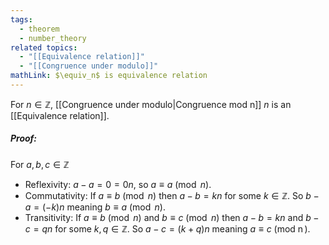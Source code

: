 ```yaml
---
tags:
  - theorem
  - number_theory
related topics:
  - "[[Equivalence relation]]"
  - "[[Congruence under modulo]]"
mathLink: $\equiv_n$ is equivalence relation
---
```

For $n\in\mathbb{Z}$, [[Congruence under modulo|Congruence mod n]] $n$ is an [[Equivalence relation]].
##### Proof:
For $a,b,c\in\mathbb{Z}$
- Reflexivity:
	$a-a = 0 = 0n$, so $a\equiv a\ (\operatorname{mod}\ n)$.
- Commutativity:
	If $a\equiv b\ (\operatorname{mod}\ n)$ then $a-b=kn$ for some $k\in\mathbb{Z}$. So $b-a = (-k)n$ meaning $b\equiv a\ (\operatorname{mod}\ n)$.
- Transitivity:
	If $a\equiv b\ (\operatorname{mod}\ n)$ and $b\equiv c\ (\operatorname{mod}\ n)$ then $a-b = kn$ and $b-c=qn$ for some $k,q\in\mathbb{Z}$. So $a-c=(k+q)n$ meaning $a\equiv c\ (\operatorname{mod\ n})$.